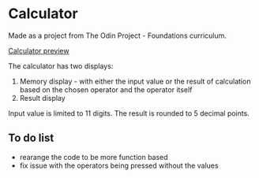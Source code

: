 # Calculator

Made as a project from The Odin Project - Foundations curriculum.

[Calculator preview](https://veejaypl.github.io/calculator/)

The calculator has two displays:

1. Memory display - with either the input value or the result of calculation based on the chosen operator and the operator itself
2. Result display

Input value is limited to 11 digits. The result is rounded to 5 decimal points.

## To do list

- rearange the code to be more function based
- fix issue with the operators being pressed without the values
